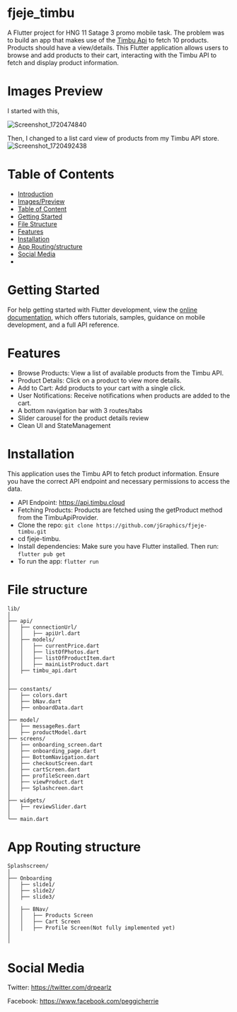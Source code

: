 # fjeje_timbu

A Flutter project for HNG 11 Satage 3 promo mobile task.
The problem was to build an app that makes use of the [Timbu Api](https://api.timbu.com)
 to fetch 10 products. Products should have a view/details. This Flutter application allows users to browse and add products to their cart, interacting with the Timbu API to fetch and display product information.

# Images Preview
I started with this,

![Screenshot_1720474840](https://github.com/jGraphics/fjeje-timbu/assets/89115888/939bb52f-e57f-478b-b246-ed4d8a94e3a3)

Then, I changed to a list card view of products from my Timbu API store.
![Screenshot_1720492438](https://github.com/jGraphics/fjeje-timbu/assets/89115888/b7b354ae-1e11-43bf-b503-2b6e039161a2)

# Table of Contents

* [Introduction](#fjeje_timbu)
* [Images/Preview](#images-preview)
* [Table of Content](#Table-of-content)
* [Getting Started](#getting-started)
* [File Structure](#file-structure)
* [Features](#features)
* [Installation](#installation)
* [App Routing/structure](#app-routing-structure)
* [Social Media](#social-media)
* 
# Getting Started
For help getting started with Flutter development, view the
[online documentation](https://docs.flutter.dev/), which offers tutorials,
samples, guidance on mobile development, and a full API reference.


# Features

- Browse Products: View a list of available products from the Timbu API.
- Product Details: Click on a product to view more details.
- Add to Cart: Add products to your cart with a single click.
- User Notifications: Receive notifications when products are added to the cart.
- A bottom navigation bar with 3 routes/tabs
- Slider carousel for the product details review
- Clean UI and StateManagement

# Installation

This application uses the Timbu API to fetch product information. Ensure you have the correct API endpoint and necessary permissions to access the data.

- API Endpoint: https://api.timbu.cloud
- Fetching Products: Products are fetched using the getProduct method from the TimbuApiProvider.
- Clone the repo: `git clone https://github.com/jGraphics/fjeje-timbu.git`
- cd fjeje-timbu.
- Install dependencies: Make sure you have Flutter installed. Then run:  `flutter pub get`
- To run the app:  `flutter run`



# File structure

```
lib/
│
├── api/
│   ├── connectionUrl/
│   │   ├── apiUrl.dart
│   ├── models/
│   │   ├── currentPrice.dart
│   │   ├── listOfPhotos.dart
│   │   ├── listOfProductItem.dart
│   │   ├── mainListProduct.dart
│   ├── timbu_api.dart
│
│
├── constants/
│   ├── colors.dart
│   ├── bNav.dart
│   ├── onboardData.dart
│
├── model/
│   ├── messageRes.dart
│   ├── productModel.dart
├── screens/
│   ├── onboarding_screen.dart
│   ├── onboarding_page.dart
│   ├── BottomNavigation.dart
│   ├── checkoutScreen.dart
│   ├── cartScreen.dart
│   ├── profileScreen.dart
│   ├── viewProduct.dart
│   ├── Splashcreen.dart
│ 
├── widgets/
│   ├── reviewSlider.dart
│
└── main.dart

```
# App Routing structure

```
Splashscreen/
│
├── Onboarding
│   ├── slide1/
│   ├── slide2/
│   ├── slide3/
│   
│   ├── BNav/
│   │   ├── Products Screen
│   │   ├── Cart Screen
│   │   ├── Profile Screen(Not fully implemented yet)
│  
│
```

# Social Media

Twitter: <https://twitter.com/drpearlz>

Facebook: <https://www.facebook.com/peggicherrie>
